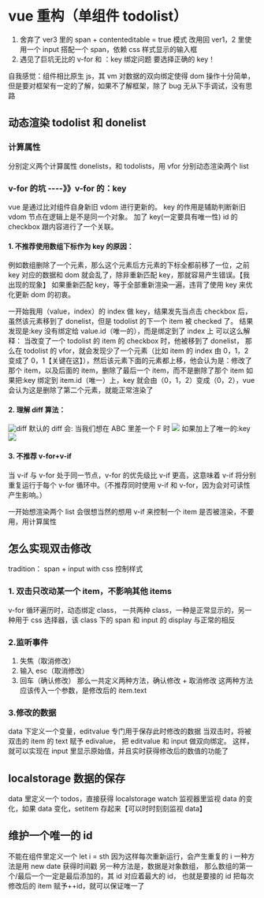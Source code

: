 # vue 重构（单组件 todolist）

1. 舍弃了 ver3 里的 span + contenteditable = true 模式
   改用回 ver1，2 里使用一个 input 搭配一个 span，依赖 css 样式显示的输入框
2. 遇见了巨坑无比的 v-for 和 ：key 绑定问题
   要选择正确的 key！

自我感觉：组件相比原生 js，其 vm 对数据的双向绑定使得 dom 操作十分简单，
但是要对框架有一定的了解，如果不了解框架，除了 bug 无从下手调试，没有思路

## 动态渲染 todolist 和 donelist

### 计算属性

分别定义两个计算属性 donelists，和 todolists，用 vfor 分别动态渲染两个 list

### v-for 的坑 ----》》v-for 的：key

vue 是通过比对组件自身新旧 vdom 进行更新的。
key 的作用是辅助判断新旧 vdom 节点在逻辑上是不是同一个对象。
加了 key(一定要具有唯一性) id 的 checkbox 跟内容进行了一个关联。

#### 1. 不推荐使用数组下标作为 key 的原因：

例如数组删除了一个元素，那么这个元素后方元素的下标全都前移了一位，之前 key 对应的数据和 dom 就会乱了，除非重新匹配 key，那就容易产生错误。【我出现的现象】
如果重新匹配 key，等于全部重新渲染一遍，违背了使用 key 来优化更新 dom 的初衷。

一开始我用（value，index）的 index 做 key，结果发先当点击 checkbox 后，虽然该元素移到了 donelist，但是 todolist 的下一个 item 被 checked 了。
结果发现是:key 没有绑定给 value.id（唯一的），而是绑定到了 index 上
可以这么解释：
当改变了一个 todolist 的 item 的 checkbox 时，他被移到了 donelist，
那么在 todolist 的 vfor，就会发现少了一个元素（比如 item 的 index 由 0，1，2 变成了 0，1【关键在这】），然后该元素下面的元素都上移，他会认为是：修改了那个 item，以及后面的 item，删除了最后一个 item，而不是删除了那个 item
如果把:key 绑定到 item.id（唯一）上，key 就会由（0，1，2）变成（0，2），vue 会认为这是删除了第二个元素，就能正常渲染了

#### 2. 理解 diff 算法：

![diff](https://upload-images.jianshu.io/upload_images/3973616-cbe6ef9bad920f51.png?imageMogr2/auto-orient/strip|imageView2/2/w/576/format/webp)
默认的 diff 会:
当我们想在 ABC 里差一个 F 时
![](https://upload-images.jianshu.io/upload_images/3973616-c93a83cb2203fa54.jpg?imageMogr2/auto-orient/strip|imageView2/2/w/572/format/webp)
如果加上了唯一的:key
![](https://upload-images.jianshu.io/upload_images/3973616-25f6c171772b50b6.jpg?imageMogr2/auto-orient/strip|imageView2/2/w/452/format/webp)

#### 3. 不推荐 v-for+v-if

当 v-if 与 v-for 处于同一节点，v-for 的优先级比 v-if 更高，这意味着 v-if 将分别重复运行于每个 v-for 循环中。（不推荐同时使用 v-if 和 v-for，因为会对可读性产生影响。）

一开始想渲染两个 list 会很想当然的想用 v-if 来控制一个 item 是否被渲染，不要用，用计算属性

## 怎么实现双击修改

tradition：
span + input
with css 控制样式

### 1. 双击只改动某一个 item，不影响其他 items

v-for 循环遍历时，动态绑定 class，
一共两种 class，一种是正常显示的，另一种用于 css 选择器，该 class 下的 span 和 input 的 display 与正常的相反

### 2.监听事件

1. 失焦（取消修改）
2. 输入 esc（取消修改）
3. 回车（确认修改）
   那么一共定义两种方法，确认修改 + 取消修改
   这两种方法应该传入一个参数，是修改后的 item.text

### 3.修改的数据

data 下定义一个变量，editvalue 专门用于保存此时修改的数据
当双击时，将被双击的 item 的 text 赋予 edivalue，
把 editvalue 和 input 做双向绑定。
这样，就可以实现在 input 里显示原始值，并且实时获得修改后的数值的功能了

## localstorage 数据的保存

data 里定义一个 todos，直接获得 localstorage
watch 监视器里监视 data 的变化，如果 data 变化，setitem 存起来【可以时时刻刻监视 data】

## 维护一个唯一的 id

不能在组件里定义一个 let i = sth
因为这样每次重新运行，会产生重复的 i
一种方法是用 new date 获得时间戳
另一种方法是，数据是对象数组，
那么数组的第一个/最后一个一定是最后添加的，其 id 对应着最大的 id，
也就是要接的 id
把每次修改后的 item 赋予++id，就可以保证唯一了
